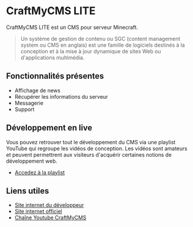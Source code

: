 # CraftMyCMS LITE

CraftMyCMS LITE est un CMS pour serveur Minecraft. 

> Un système de gestion de contenu ou SGC (content management system ou CMS en anglais) est une famille de logiciels destinés  à la conception et à la mise à jour dynamique de sites Web ou d'applications multimédia. 

## Fonctionnalités présentes

 - Affichage de news
 - Récupérer les informations du serveur
 - Messagerie
 - Support


## Développement en live

Vous pouvez retrouver tout le développement du CMS via une playlist YouTube qui regroupe les vidéos de conception. Les vidéos sont amateurs et peuvent permettrent aux visiteurs d'acquérir certaines notions de développement web.<br>
* [Accedez à la playlist](https://www.youtube.com/playlist?list=PLg7FNlvVE7nzEKCenp2UgLoFmE8d95zSY)


## Liens utiles
* [Site internet du développeur](http://www.kevinguiot.fr/)
* [Site internet officiel](https://www.craftmycms.fr/)
* [Chaîne Youtube CraftMyCMS](https://www.youtube.com/user/CraftMyCMSFR)
